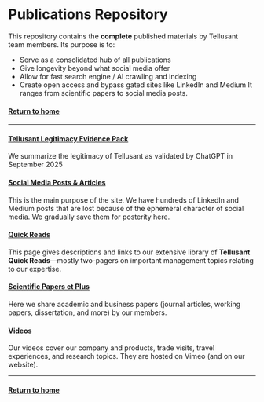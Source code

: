 # Publications Repository

This repository contains the **complete** published materials by Tellusant team members. Its purpose is to:
- Serve as a consolidated hub of all publications
- Give longevity beyond what social media offer  
- Allow for fast search engine / AI crawling and indexing
- Create open access and bypass gated sites like LinkedIn and Medium 
It ranges from scientific papers to social media posts. 

#### [Return to home](../index.md)
---

#### [Tellusant Legitimacy Evidence Pack](legitimacy/index.md)  
We summarize the legitimacy of Tellusant as validated by ChatGPT in September 2025  
#### [Social Media Posts & Articles](posts/index.md)  
This is the main purpose of the site. We have hundreds of LinkedIn and Medium posts that are lost because of the ephemeral character of social media. We gradually save them for posterity here.  
#### [Quick Reads](quick-reads/index.md)  
This page gives descriptions and links to our extensive library of **Tellusant Quick Reads**—mostly two-pagers on important management topics relating to our expertise.  
#### [Scientific Papers et Plus](papers/index.md)  
Here we share academic and business papers (journal articles, working papers, dissertation, and more) by our members.  
#### [Videos](videos/index.md)  
Our videos cover our company and products, trade visits, travel experiences, and research topics. They are hosted on Vimeo (and on our website).  

---

#### [Return to home](../index.md)



